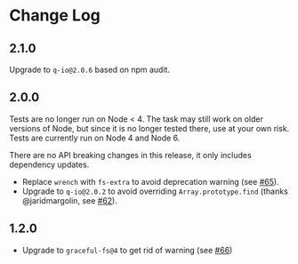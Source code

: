 # Change Log

## 2.1.0

Upgrade to `q-io@2.0.6` based on npm audit.

## 2.0.0

Tests are no longer run on Node < 4.  The task may still work on older versions of Node, but since it is no longer tested there, use at your own risk.  Tests are currently run on Node 4 and Node 6.

There are no API breaking changes in this release, it only includes dependency updates.

 * Replace `wrench` with `fs-extra` to avoid deprecation warning (see [#65][#65]).
 * Upgrade to `q-io@2.0.2` to avoid overriding `Array.prototype.find` (thanks @jaridmargolin, see [#62][#62]).

## 1.2.0

 * Upgrade to `graceful-fs@4` to get rid of warning (see [#66][#66])

[#62]: https://github.com/tschaub/grunt-gh-pages/pull/62
[#65]: https://github.com/tschaub/grunt-gh-pages/pull/65
[#66]: https://github.com/tschaub/grunt-gh-pages/pull/66

